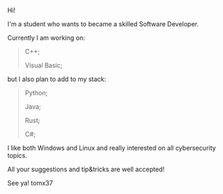 Hi!
                                             
I'm a student who wants to became a skilled Software Developer.

Currently I am working on:
  > C++;
  > 
  > Visual Basic;

but I also plan to add to my stack:
  > Python;
  > 
  > Java;
  > 
  > Rust;
  > 
  > C#;

I like both Windows and Linux and really interested on all cybersecurity topics.

All your suggestions and tip&tricks are well accepted!

See ya! 
tomx37
